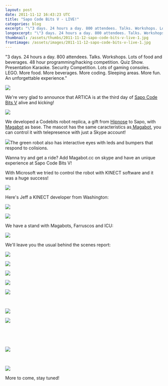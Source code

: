 ```yaml
---
layout: post
date: 2011-11-12 16:43:23 UTC
title: "Sapo Code Bits V - LIVE!"
categories: blog
excerpt: "\"3 days. 24 hours a day. 800 attendees. Talks. Workshops. Lots of food and beverages. 48 hour programming/hacking competition. Quiz Show. Presentation Karaoke. Security Competition. Lots of gaming consoles. LEGO. More food. More beverages. More coding. Sleeping areas. More fun. An unforgettable experience.\""
longexcerpt: "\"3 days. 24 hours a day. 800 attendees. Talks. Workshops. Lots of food and beverages. 48 hour programming/hacking competition. Quiz Show. Presentation Karaoke. Security Competition. Lots of gaming consoles. LEGO. More food. More beverages. More coding. Sleeping areas. More fun. An unforgettable experience.\"We\'re very glad to announce that ARTICA is at the third day of Sapo Code Bits V alive and kicking!"
thumbnail: /assets/thumbs/2011-11-12-sapo-code-bits-v-live-1.jpg
frontimage: /assets/images/2011-11-12-sapo-code-bits-v-live-1.jpg
---
```


"3 days. 24 hours a day. 800 attendees. Talks. Workshops. Lots of food and beverages. 48 hour programming/hacking competition. Quiz Show. Presentation Karaoke. Security Competition. Lots of gaming consoles. LEGO. More food. More beverages. More coding. Sleeping areas. More fun. An unforgettable experience."

<a href="/assets/images/2011-11-12-sapo-code-bits-v-live-1.jpg">![](/assets/images/2011-11-12-sapo-code-bits-v-live-1.jpg)</a>

We're very glad to announce that ARTICA is at the third day of <a href="https://codebits.eu/">Sapo Code Bits V</a> alive and kicking!

<a href="/assets/images/2011-11-12-sapo-code-bits-v-live-2.jpg">![](/assets/images/2011-11-12-sapo-code-bits-v-live-2.jpg)</a>

We developed a Codebits robot replica, a gift from <a href="http://hipnose.com/">Hipnose</a> to Sapo, with <a href="www.magabot.cc">Magabot</a> as base. The mascot has the same caracteristics as<a href="https://codebits.eu/s/blog/1858ebaa99b14d0355dad96dbf1bf0b4"> Magabot</a>, you can control it with telepresence with just a Skype account!

<a href="/assets/images/2011-11-12-sapo-code-bits-v-live-3.jpg">![](/assets/images/2011-11-12-sapo-code-bits-v-live-3.jpg)</a>The green robot also has interactive eyes with leds and bumpers that respond to colisions.

Wanna try and get a ride? Add Magabot.cc on skype and have an unique experience at Sapo Code Bits V!

With Microsoft we tried to control the robot with KINECT software and it was a huge success!

<a href="/assets/images/2011-11-12-sapo-code-bits-v-live-4.jpg">![](/assets/images/2011-11-12-sapo-code-bits-v-live-4.jpg)</a>

Here's Jeff a KINECT developer from Washington:

<a href="/assets/images/2011-11-12-sapo-code-bits-v-live-5.jpg">![](/assets/images/2011-11-12-sapo-code-bits-v-live-5.jpg)</a>

<a href="/assets/images/2011-11-12-sapo-code-bits-v-live-6.jpg">![](/assets/images/2011-11-12-sapo-code-bits-v-live-6.jpg)</a>

We have a stand with Magabots, Farruscos and ICU:

<a href="/assets/images/2011-11-12-sapo-code-bits-v-live-7.jpg">![](/assets/images/2011-11-12-sapo-code-bits-v-live-7.jpg)</a>

We'll leave you the usual behind the scenes report:

<a href="/assets/images/2011-11-12-sapo-code-bits-v-live-8.jpg">![](/assets/images/2011-11-12-sapo-code-bits-v-live-8.jpg)</a>

<a href="/assets/images/2011-11-12-sapo-code-bits-v-live-9.jpg">![](/assets/images/2011-11-12-sapo-code-bits-v-live-9.jpg)</a>

<a href="/assets/images/2011-11-12-sapo-code-bits-v-live-10.jpg">![](/assets/images/2011-11-12-sapo-code-bits-v-live-10.jpg)</a>

<a href="/assets/images/2011-11-12-sapo-code-bits-v-live-11.jpg">![](/assets/images/2011-11-12-sapo-code-bits-v-live-11.jpg)</a>

<a href="/assets/images/2011-11-12-sapo-code-bits-v-live-12.jpg">![](/assets/images/2011-11-12-sapo-code-bits-v-live-12.jpg)</a>

&nbsp;

<a href="/assets/images/2011-11-12-sapo-code-bits-v-live-13.jpg">![](/assets/images/2011-11-12-sapo-code-bits-v-live-13.jpg)</a>

<a href="/assets/images/2011-11-12-sapo-code-bits-v-live-14.jpg">![](/assets/images/2011-11-12-sapo-code-bits-v-live-14.jpg)</a>

&nbsp;

&nbsp;

<a href="/assets/images/2011-11-12-sapo-code-bits-v-live-15.jpg">![](/assets/images/2011-11-12-sapo-code-bits-v-live-15.jpg)</a>

&nbsp;

<a href="/assets/images/2011-11-12-sapo-code-bits-v-live-16.jpg">![](/assets/images/2011-11-12-sapo-code-bits-v-live-16.jpg)</a>

More to come, stay tuned!
